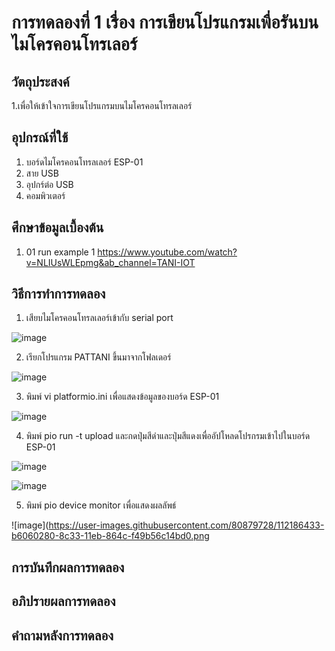 # การทดลองที่ 1 เรื่อง การเขียนโปรแกรมเพื่อรันบนไมโครคอนโทรเลอร์ 

## วัตถุประสงค์
1.เพื่อให้เข้าใจการเขียนโปรแกรมบนไมโครคอนโทรลเลอร์

## อุปกรณ์ที่ใช้
 1. บอร์ดไมโครคอนโทรลเลอร์ ESP-01
 2. สาย USB
 3. อุปกร์ต่อ USB
 4. คอมพิวเตอร์

## ศึกษาข้อมูลเบื้องต้น
1. 01 run example 1 https://www.youtube.com/watch?v=NLIUsWLEpmg&ab_channel=TANI-IOT

## วิธีการทำการทดลอง
1. เสียบไมโครคอนโทรลเลอร์เข้ากับ serial port

![image](https://user-images.githubusercontent.com/80879728/112182393-d3d16880-8c2f-11eb-84e7-47d7d29f53b1.png)

2. เรียกโปรแกรม PATTANI ขึ้นมาจากโฟลเดอร์

![image](https://user-images.githubusercontent.com/80879728/112184017-64f50f00-8c31-11eb-9d27-cfae1f124be3.png)

3. พิมพ์ vi platformio.ini เพื่อแสดงข้อมูลของบอร์ด ESP-01

![image](https://user-images.githubusercontent.com/80879728/112184871-3a578600-8c32-11eb-9d69-585b5fd7a566.png)

4. พิมพ์ pio run -t upload และกดปุ่มสีดำและปุ่มสีแดงเพื่ออัปโหลดโปรกรมเข้าไปในบอร์ด ESP-01

![image](https://user-images.githubusercontent.com/80879728/112185932-409a3200-8c33-11eb-99f8-371f3840e361.png)

![image](https://user-images.githubusercontent.com/80879728/112185987-4abc3080-8c33-11eb-8bdb-892acbc14266.png)

5. พิมพ์ pio device monitor เพื่อแสดงผลลัพธ์

![image](https://user-images.githubusercontent.com/80879728/112186433-b6060280-8c33-11eb-864c-f49b56c14bd0.png



## การบันทึกผลการทดลอง


## อภิปรายผลการทดลอง

## คำถามหลังการทดลอง

